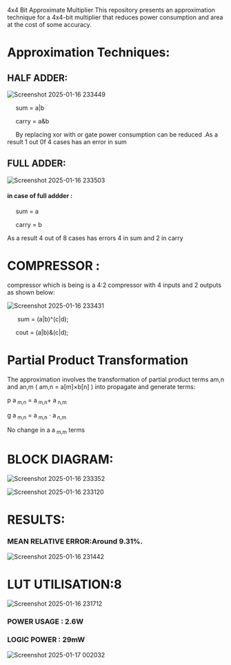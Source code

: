 4x4 Bit Approximate Multiplier
This repository presents an approximation technique for a 4x4-bit multiplier that reduces power consumption and area at the cost of some accuracy.

# Approximation Techniques:

## HALF ADDER:

![Screenshot 2025-01-16 233449](https://github.com/user-attachments/assets/81f1cd6e-abc0-48da-bbcc-93c338ebb0ad)

  &nbsp;   &nbsp;  &nbsp;sum = a|b

   &nbsp;   &nbsp;  &nbsp;carry = a&b

  &nbsp;  &nbsp;  &nbsp;By replacing xor with or gate power consumption can be reduced .As a result 1 out 0f 4 cases has an error in sum

## FULL ADDER:

![Screenshot 2025-01-16 233503](https://github.com/user-attachments/assets/b95f4719-8cb1-4e46-85ef-5e3b033c218d)

#### in case of full addder :

  &nbsp;  &nbsp;  &nbsp;sum = a

  &nbsp;  &nbsp;  &nbsp;carry = b

As a result 4 out of 8 cases has errors 4 in sum and 2 in carry

# COMPRESSOR :

compressor which is being  is a 4:2 compressor with 4 inputs and 2 outputs as shown below:

![Screenshot 2025-01-16 233431](https://github.com/user-attachments/assets/af2ccfd0-1e04-45bd-9e07-563fd9b61b05)

  &nbsp;  &nbsp;  &nbsp; sum = (a|b)^(c|d);
 
  &nbsp;  &nbsp;  &nbsp;cout  = (a|b)&(c|d);

# Partial Product Transformation

The approximation involves the transformation of partial product terms am,n and an,m ( am,n = a[m]×b[n] ) into propagate and generate terms:

p a<sub> m,n</sub> = a<sub> m,n</sub>+ a<sub> n,m</sub>

g a<sub> m,n</sub> =  a<sub> m,n</sub> ⋅ a<sub> n,m</sub>

No change in a a<sub> m,m</sub> terms

# BLOCK DIAGRAM:

![Screenshot 2025-01-16 233352](https://github.com/user-attachments/assets/0ec985b8-8afb-44c4-9b35-ee4880dba1b9)


![Screenshot 2025-01-16 233120](https://github.com/user-attachments/assets/55026330-586b-4e37-a526-563e0bec7567)


# RESULTS:

### MEAN RELATIVE ERROR:Around 9.31%.

![Screenshot 2025-01-16 231442](https://github.com/user-attachments/assets/101c1531-021b-4c6e-b8f8-13353fc169dd)

# LUT UTILISATION:8

![Screenshot 2025-01-16 231712](https://github.com/user-attachments/assets/ddf44761-11f9-4f13-8544-a6f858fd924e)

### POWER USAGE : 2.6W

### LOGIC POWER : 29mW

![Screenshot 2025-01-17 002032](https://github.com/user-attachments/assets/2fb7e65c-89ce-44f3-b328-0e1a464032ad)





